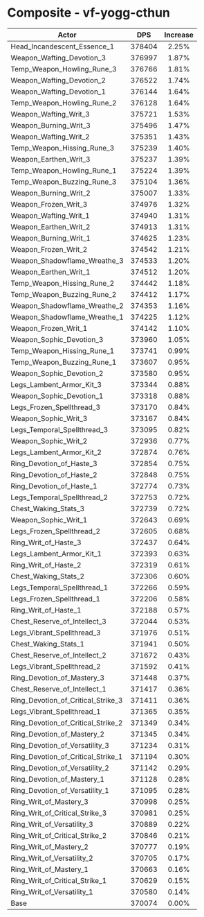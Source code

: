 # Composite - vf-yogg-cthun
| Actor | DPS | Increase |
|---|:---:|:---:|
|Head_Incandescent_Essence_1|378404|2.25%|
|Weapon_Wafting_Devotion_3|376997|1.87%|
|Temp_Weapon_Howling_Rune_3|376766|1.81%|
|Weapon_Wafting_Devotion_2|376522|1.74%|
|Weapon_Wafting_Devotion_1|376144|1.64%|
|Temp_Weapon_Howling_Rune_2|376128|1.64%|
|Weapon_Wafting_Writ_3|375721|1.53%|
|Weapon_Burning_Writ_3|375496|1.47%|
|Weapon_Wafting_Writ_2|375351|1.43%|
|Temp_Weapon_Hissing_Rune_3|375239|1.40%|
|Weapon_Earthen_Writ_3|375237|1.39%|
|Temp_Weapon_Howling_Rune_1|375224|1.39%|
|Temp_Weapon_Buzzing_Rune_3|375104|1.36%|
|Weapon_Burning_Writ_2|375007|1.33%|
|Weapon_Frozen_Writ_3|374976|1.32%|
|Weapon_Wafting_Writ_1|374940|1.31%|
|Weapon_Earthen_Writ_2|374913|1.31%|
|Weapon_Burning_Writ_1|374625|1.23%|
|Weapon_Frozen_Writ_2|374542|1.21%|
|Weapon_Shadowflame_Wreathe_3|374533|1.20%|
|Weapon_Earthen_Writ_1|374512|1.20%|
|Temp_Weapon_Hissing_Rune_2|374442|1.18%|
|Temp_Weapon_Buzzing_Rune_2|374412|1.17%|
|Weapon_Shadowflame_Wreathe_2|374353|1.16%|
|Weapon_Shadowflame_Wreathe_1|374225|1.12%|
|Weapon_Frozen_Writ_1|374142|1.10%|
|Weapon_Sophic_Devotion_3|373960|1.05%|
|Temp_Weapon_Hissing_Rune_1|373741|0.99%|
|Temp_Weapon_Buzzing_Rune_1|373607|0.95%|
|Weapon_Sophic_Devotion_2|373580|0.95%|
|Legs_Lambent_Armor_Kit_3|373344|0.88%|
|Weapon_Sophic_Devotion_1|373318|0.88%|
|Legs_Frozen_Spellthread_3|373170|0.84%|
|Weapon_Sophic_Writ_3|373167|0.84%|
|Legs_Temporal_Spellthread_3|373095|0.82%|
|Weapon_Sophic_Writ_2|372936|0.77%|
|Legs_Lambent_Armor_Kit_2|372874|0.76%|
|Ring_Devotion_of_Haste_3|372854|0.75%|
|Ring_Devotion_of_Haste_2|372848|0.75%|
|Ring_Devotion_of_Haste_1|372774|0.73%|
|Legs_Temporal_Spellthread_2|372753|0.72%|
|Chest_Waking_Stats_3|372739|0.72%|
|Weapon_Sophic_Writ_1|372643|0.69%|
|Legs_Frozen_Spellthread_2|372605|0.68%|
|Ring_Writ_of_Haste_3|372437|0.64%|
|Legs_Lambent_Armor_Kit_1|372393|0.63%|
|Ring_Writ_of_Haste_2|372319|0.61%|
|Chest_Waking_Stats_2|372306|0.60%|
|Legs_Temporal_Spellthread_1|372266|0.59%|
|Legs_Frozen_Spellthread_1|372206|0.58%|
|Ring_Writ_of_Haste_1|372188|0.57%|
|Chest_Reserve_of_Intellect_3|372044|0.53%|
|Legs_Vibrant_Spellthread_3|371976|0.51%|
|Chest_Waking_Stats_1|371941|0.50%|
|Chest_Reserve_of_Intellect_2|371672|0.43%|
|Legs_Vibrant_Spellthread_2|371592|0.41%|
|Ring_Devotion_of_Mastery_3|371448|0.37%|
|Chest_Reserve_of_Intellect_1|371417|0.36%|
|Ring_Devotion_of_Critical_Strike_3|371411|0.36%|
|Legs_Vibrant_Spellthread_1|371365|0.35%|
|Ring_Devotion_of_Critical_Strike_2|371349|0.34%|
|Ring_Devotion_of_Mastery_2|371345|0.34%|
|Ring_Devotion_of_Versatility_3|371234|0.31%|
|Ring_Devotion_of_Critical_Strike_1|371194|0.30%|
|Ring_Devotion_of_Versatility_2|371142|0.29%|
|Ring_Devotion_of_Mastery_1|371128|0.28%|
|Ring_Devotion_of_Versatility_1|371095|0.28%|
|Ring_Writ_of_Mastery_3|370998|0.25%|
|Ring_Writ_of_Critical_Strike_3|370981|0.25%|
|Ring_Writ_of_Versatility_3|370889|0.22%|
|Ring_Writ_of_Critical_Strike_2|370846|0.21%|
|Ring_Writ_of_Mastery_2|370777|0.19%|
|Ring_Writ_of_Versatility_2|370705|0.17%|
|Ring_Writ_of_Mastery_1|370663|0.16%|
|Ring_Writ_of_Critical_Strike_1|370629|0.15%|
|Ring_Writ_of_Versatility_1|370580|0.14%|
|Base|370074|0.00%|
